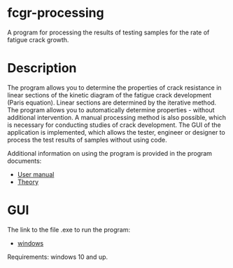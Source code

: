 # fcgr-processing
A program for processing the results of testing samples for the rate of fatigue crack growth.
# Description
The program allows you to determine the properties of crack resistance in linear sections of the kinetic diagram of 
the fatigue crack development (Paris equation). Linear sections are determined by the iterative method.
The program allows you to automatically determine properties - without additional intervention. A manual processing 
method is also possible, which is necessary for conducting studies of crack development.
The GUI of the application is implemented, which allows the tester, engineer or designer to process the test results 
of samples without using code.

Additional information on using the program is provided in the program documents:

- [User manual](https://github.com/tepemokD/fcgr_processing/blob/main/instruction/User_manual.pdf)
- [Theory](https://github.com/tepemokD/fcgr_processing/blob/main/instruction/Theory.pdf)

# GUI
The link to the file .exe to run the program:
- [windows](https://disk.yandex.ru/d/cpoqym0j11m_pw)

Requirements: windows 10 and up.